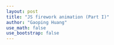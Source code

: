```yaml
---
layout: post
title: "JS firework animation (Part I)"
author: "Gaoping Huang"
use_math: false
use_bootstrap: false
---
```


